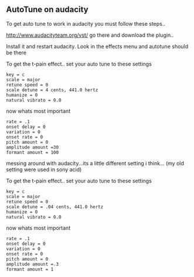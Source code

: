 ## AutoTune on audacity

To get auto tune to work in audacity you must follow these steps..

http://www.audacityteam.org/vst/ go there and download the plugin..

Install it and restart audacity. Look in the effects menu and autotune should be there

To get the t-pain effect.. set your auto tune to these settings
```
key = c
scale = major
retune speed = 0
scale detune = 4 cents, 441.0 hertz
humanize = 0
natural vibrato = 0.0
```

now whats most important
```
rate = .1
onset delay = 0
variation = 0
onset rate = 0
pitch amount = 0
amplitude amount =30
formant amount = 100
```

messing around with audacity...its a little different setting i think... (my old setting were used in sony acid)

To get the t-pain effect.. set your auto tune to these settings

```
key = c
scale = major
retune speed = 0
scale detune = .04 cents, 441.0 hertz
humanize = 0
natural vibrato = 0.0
```

now whats most important
```
rate = .1
onset delay = 0
variation = 0
onset rate = 0
pitch amount = 0
amplitude amount =.3
formant amount = 1
```
